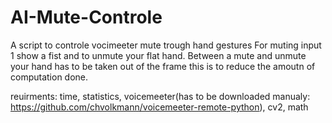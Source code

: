 # AI-Mute-Controle
A script to controle vocimeeter mute trough hand gestures
For muting input 1 show a fist and to unmute your flat hand.
Between a mute and unmute your hand has to be taken out of the frame this is to reduce the amoutn of computation done.


reuirments: time, statistics, voicemeeter(has to be downloaded manualy: https://github.com/chvolkmann/voicemeeter-remote-python), cv2, math
